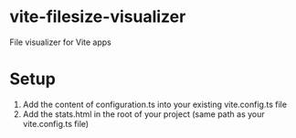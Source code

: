 # vite-filesize-visualizer
File visualizer for Vite apps

# Setup
1. Add the content of configuration.ts into your existing vite.config.ts file
2. Add the stats.html in the root of your project (same path as your vite.config.ts file)
